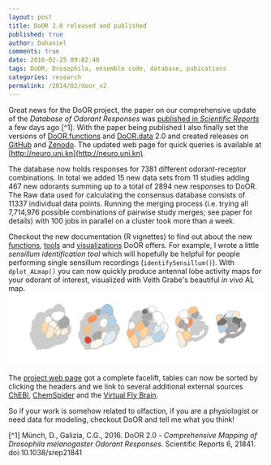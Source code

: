 ```yaml
---
layout: post
title: DoOR 2.0 released and published
published: true
author: Dahaniel
comments: true
date: 2016-02-25 09:02:40
tags: DoOR, Drosophila, ensemble code, database, pubications
categories: research
permalink: /2014/02/door_v2
---
```


Great news for the DoOR project, the paper on our comprehensive update of the _Database of Odorant Responses_ was [published in _Scientific Reports_](http://www.nature.com/articles/srep21841) a few days ago [^1]. With the paper being published I also finally set the versions of [DoOR.functions](https://github.com/Dahaniel/DoOR.functions) and [DoOR.data](https://github.com/Dahaniel/DoOR.data) 2.0 and created releases on [GitHub](https://github.com/Dahaniel/DoOR.functions/releases) and [Zenodo](http://dx.doi.org/10.5281/zenodo.46555). The updated web page for quick queries is available at [http://neuro.uni.kn](http://neuro.uni.kn).

The database now holds responses for 7381 different odorant-receptor combinations. In total we added 15 new data sets from 11 studies adding 467 new odorants summing up to a total of 2894 new responses to DoOR. The Raw data used for calculating the consensus database consists of 11337 individual data points. Running the merging process (i.e. trying all 7,714,976 possible combinations of pairwise study merges; see paper for details) with 100 jobs in parallel on a cluster took more than a week.

Checkout the new documentation (R vignettes) to find out about the new [functions](http://neuro.uni-konstanz.de/DoOR/content/doc/DooR.functions_main.html), [tools](http://neuro.uni-konstanz.de/DoOR/content/doc/DoOR_tools.html) and [visualizations](http://neuro.uni-konstanz.de/DoOR/content/doc/DoOR_visualizations.html) DoOR offers. For example, I wrote a little _sensillum identification tool_ which will hopefully be helpful for people performing single sensillum recordings (`identifySensillum()`). With `dplot_ALmap()` you can now quickly produce antennal lobe activity maps for your odorant of interest, visualized with Veith Grabe's beautiful _in vivo_ AL map.
![output of dplot_ALmap](/assets/DoOR2.0_AL.png)



The [project web page](http://neuro.uni.kn/DoOR) got a complete facelift, tables can now be sorted by clicking the headers and we link to several additional external sources [ChEBI](https://www.ebi.ac.uk/chebi/), [ChemSpider](http://chemspider.com) and the [Virtual Fly Brain](http://www.virtualflybrain.org/).

So if your work is somehow related to olfaction, if you are a physiologist or need data for modeling, checkout DoOR and tell me what you think!

[^1] Münch, D., Galizia, C.G., 2016. DoOR 2.0 - *Comprehensive Mapping of Drosophila melanogaster Odorant Responses.* Scientific Reports 6, 21841. doi:10.1038/srep21841

